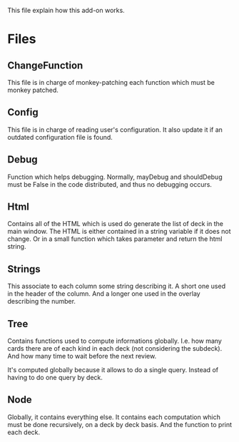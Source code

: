 This file explain how this add-on works.

# Files
## ChangeFunction
This file is in charge of monkey-patching each function which must be
monkey patched.

## Config
This file is in charge of reading user's configuration. It also update
it if an outdated configuration file is found.

## Debug
Function which helps debugging. Normally, mayDebug and shouldDebug
must be False in the code distributed, and thus no debugging occurs.

## Html
Contains all of the HTML which is used do generate the list of deck in
the main window. The HTML is either contained in a string variable if
it does not change. Or in a small function which takes parameter and
return the html string.

## Strings
This associate to each column some string describing it. A short one
used in the header of the column. And a longer one used in the overlay
describing the number.

## Tree
Contains functions used to compute informations globally. I.e. how
many cards there are of each kind in each deck (not considering the
subdeck). And how many time to wait before the next review.

It's computed globally because it allows to do a single query. Instead
of having to do one query by deck.

## Node
Globally, it contains everything else. It contains each computation
which must be done recursively, on a deck by deck basis. And the
function to print each deck.

